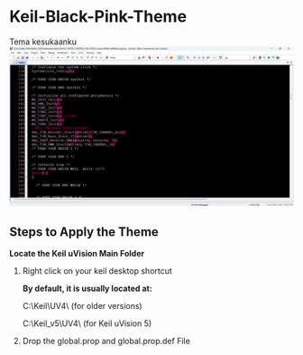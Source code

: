 # Keil-Black-Pink-Theme
Tema kesukaanku
![screenshotku](https://github.com/Alteza7/Keil-Black-Pink-Theme/blob/main/Screenshotku.png?raw=true)

## Steps to Apply the Theme
**Locate the Keil uVision Main Folder**
1. Right click on your keil desktop shortcut

    __By default, it is usually located at:__

    C:\Keil\UV4\ (for older versions)

    C:\Keil_v5\UV4\ (for Keil uVision 5)

2. Drop the global.prop and global.prop.def File
